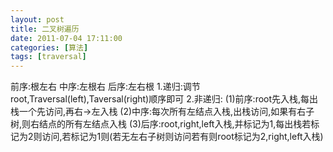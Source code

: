 ```yaml
---
layout: post
title: 二叉树遍历
date: 2011-07-04 17:11:00
categories: [算法]
tags: [traversal]
---
```

前序:根左右
中序:左根右
后序:左右根
1.递归:调节 root,Traversal(left),Taversal(right)顺序即可
2.非递归:
(1)前序:root先入栈,每出栈一个先访问,再右->左入栈
(2)中序:每次所有左结点入栈,出栈访问,如果有右子树,则右结点的所有左结点入栈
(3)后序:root,right,left入栈,并标记为1,每出栈若标记为2则访问,若标记为1则(若无左右子树则访问若有则root标记为2,right,left入栈)
